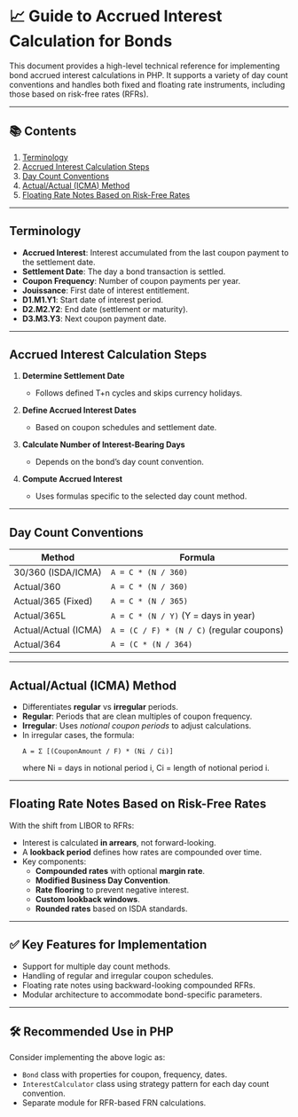 # 📈 Guide to Accrued Interest Calculation for Bonds

This document provides a high-level technical reference for implementing bond accrued interest calculations in PHP. It supports a variety of day count conventions and handles both fixed and floating rate instruments, including those based on risk-free rates (RFRs).

---

## 📚 Contents

1. [Terminology](#terminology)
2. [Accrued Interest Calculation Steps](#accrued-interest-calculation-steps)
3. [Day Count Conventions](#day-count-conventions)
4. [Actual/Actual (ICMA) Method](#actualactual-icma-method)
5. [Floating Rate Notes Based on Risk-Free Rates](#floating-rate-notes-based-on-risk-free-rates)

---

## Terminology

- **Accrued Interest**: Interest accumulated from the last coupon payment to the settlement date.
- **Settlement Date**: The day a bond transaction is settled.
- **Coupon Frequency**: Number of coupon payments per year.
- **Jouissance**: First date of interest entitlement.
- **D1.M1.Y1**: Start date of interest period.
- **D2.M2.Y2**: End date (settlement or maturity).
- **D3.M3.Y3**: Next coupon payment date.

---

## Accrued Interest Calculation Steps

1. **Determine Settlement Date**  
   - Follows defined T+n cycles and skips currency holidays.

2. **Define Accrued Interest Dates**  
   - Based on coupon schedules and settlement date.

3. **Calculate Number of Interest-Bearing Days**  
   - Depends on the bond’s day count convention.

4. **Compute Accrued Interest**  
   - Uses formulas specific to the selected day count method.

---

## Day Count Conventions

| Method                 | Formula                                        |
|------------------------|------------------------------------------------|
| 30/360 (ISDA/ICMA)     | `A = C * (N / 360)`                            |
| Actual/360             | `A = C * (N / 360)`                            |
| Actual/365 (Fixed)     | `A = C * (N / 365)`                            |
| Actual/365L            | `A = C * (N / Y)` (Y = days in year)          |
| Actual/Actual (ICMA)   | `A = (C / F) * (N / C)` (regular coupons)     |
| Actual/364             | `A = (C * (N / 364)`                          |

---

## Actual/Actual (ICMA) Method

- Differentiates **regular** vs **irregular** periods.
- **Regular**: Periods that are clean multiples of coupon frequency.
- **Irregular**: Uses *notional coupon periods* to adjust calculations.
- In irregular cases, the formula:
  ```
  A = Σ [(CouponAmount / F) * (Ni / Ci)]
  ```
  where Ni = days in notional period i, Ci = length of notional period i.

---

## Floating Rate Notes Based on Risk-Free Rates

With the shift from LIBOR to RFRs:
- Interest is calculated **in arrears**, not forward-looking.
- A **lookback period** defines how rates are compounded over time.
- Key components:
  - **Compounded rates** with optional **margin rate**.
  - **Modified Business Day Convention**.
  - **Rate flooring** to prevent negative interest.
  - **Custom lookback windows**.
  - **Rounded rates** based on ISDA standards.

---

## ✅ Key Features for Implementation

- Support for multiple day count methods.
- Handling of regular and irregular coupon schedules.
- Floating rate notes using backward-looking compounded RFRs.
- Modular architecture to accommodate bond-specific parameters.

---

## 🛠️ Recommended Use in PHP

Consider implementing the above logic as:
- `Bond` class with properties for coupon, frequency, dates.
- `InterestCalculator` class using strategy pattern for each day count convention.
- Separate module for RFR-based FRN calculations.
